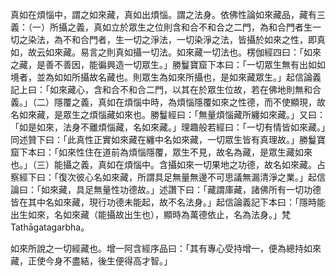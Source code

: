 真如在煩惱中，謂之如來藏，真如出煩惱。謂之法身。依佛性論如來藏品，藏有三義：（一）所攝之義，真如立於眾生之位則含和合不和合之二門，為和合門者生一切之染法，為不和合門者，生一切之淨法，一切染淨之法，皆攝於如來之性，即真如，故云如來藏。易言之則真如攝一切法。如來藏一切法也。楞伽經四曰：「如來之藏，是善不善因，能徧興造一切眾生。」勝鬘寶窟下本曰：「一切眾生無有出如如境者，並為如如所攝故名藏也。則眾生為如來所攝也，是如來藏眾生。」起信論義記上曰：「如來藏心，含和合不和合二門，以其在於眾生位故，若在佛地則無和合義。」（二）隱覆之義，真如在煩惱中時，為煩惱隱覆如來之性德，而不使顯現，故名如來藏，是眾生之煩惱藏如來也。勝鬘經曰：「無量煩惱藏所纏如來藏。」又曰：「如是如來，法身不離煩惱藏，名如來藏。」理趣般若經曰：「一切有情皆如來藏。」同述贊下曰：「此真性正實如來藏在纏中名如來藏，一切眾生皆有真理故。」勝鬘寶窟下本曰：「如來性住在道前為煩惱隱覆，眾生不見，故名為藏，是眾生藏如來也。」（三）能攝之義，真如在煩惱中。含攝如來一切果地之功德，故名如來藏。占察經下曰：「復次彼心名如來藏，所謂具足無量無邊不可思議無漏清淨之業。」起信論曰：「如來藏，具足無量性功德故。」述讚下曰：「藏謂庫藏，諸佛所有一切功德皆在其中名如來藏，現行功德未能起，故不名法身。」起信論義記下本曰：「隱時能出生如來，名如來藏（能攝故出生也），顯時為萬德依止，名為法身。」梵Tathāgatagarbha。

如來所說之一切經藏也。增一阿含經序品曰：「其有專心受持增一，便為總持如來藏，正使今身不盡結，後生便得高才智。」
